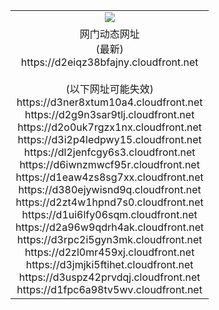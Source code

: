 ﻿<table>
  <tr></tr>
  <tr><td colspan=2 align=center><img src="https://d2eiqz38bfajny.cloudfront.net/Up/oGate.jpg" /></td></tr>
  <tr><td colspan=2 align=center>网门动态网址<br/>(最新)
<br>https://d2eiqz38bfajny.cloudfront.net
<br/><br/>(以下网址可能失效)
<br>https://d3ner8xtum10a4.cloudfront.net
<br>https://d2g9n3sar9tlj.cloudfront.net
<br>https://d2o0uk7rgzx1nx.cloudfront.net
<br>https://d3i2p4ledpwy15.cloudfront.net
<br>https://dl2jenfcgy6s3.cloudfront.net
<br>https://d6iwnzmwcf95r.cloudfront.net
<br>https://d1eaw4zs8sg7xx.cloudfront.net
<br>https://d380ejywisnd9q.cloudfront.net
<br>https://d2zt4w1hpnd7s0.cloudfront.net
<br>https://d1ui6lfy06sqm.cloudfront.net
<br>https://d2a96w9qdrh4ak.cloudfront.net
<br>https://d3rpc2i5gyn3mk.cloudfront.net
<br>https://d2zl0mr459xj.cloudfront.net
<br>https://d3jmjki5ftihet.cloudfront.net
<br>https://d3uspz42prvdqj.cloudfront.net
<br>https://d1fpc6a98tv5wv.cloudfront.net
    </td>
  </tr>
</table>
